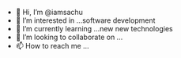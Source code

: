 - 👋 Hi, I’m @iamsachu
- 👀 I’m interested in ...software development 
- 🌱 I’m currently learning ...new new technologies 
- 💞️ I’m looking to collaborate on ...
- 📫 How to reach me ...

<!---
iamsachu/iamsachu is a ✨ special ✨ repository because its `README.md` (this file) appears on your GitHub profile.
You can click the Preview link to take a look at your changes.
--->
